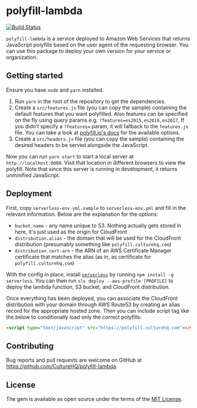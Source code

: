 # polyfill-lambda

[![Build Status](https://travis-ci.com/CultureHQ/polyfill-lambda.svg?branch=master)](https://travis-ci.com/CultureHQ/polyfill-lambda)

`polyfill-lambda` is a service deployed to Amazon Web Services that returns JavaScript polyfills based on the user agent of the requesting browser. You can use this package to deploy your own version for your service or organization.

## Getting started

Ensure you have `node` and `yarn` installed.

1. Run `yarn` in the root of the repository to get the dependencies.
2. Create a `src/features.js` file (you can copy the sample) containing the default features that you want polyfilled. Also features can be specified on the fly using query params e.g. `?features=es2015,es2016,es2017`, If you didn't specify a `?features=` param, it will fallback to the `features.js` file.
You can take a look at [polyfill.io's docs](https://polyfill.io/v3/url-builder/) for the available options.
3. Create a `src/headers.js` file (you can copy the sample) containing the desired headers to be served alongside the JavaScript.

Now you can run `yarn start` to start a local server at `http://localhost:8080`. Visit that location in different browsers to view the polyfill. Note that since this server is running in development, it returns unminified JavaScript.

## Deployment

First, copy `serverless-env.yml.sample` to `serverless-env.yml` and fill in the relevant information. Below are the explanation for the options:

- `bucket.name` - any name unique to S3. Nothing actually gets stored in here, it's just used as the origin for CloudFront
- `distribution.alias` - the domain that will be used for the CloudFront distribution (presumably something like `polyfill.culturehq.com`)
- `distribution.cert-arn` - the ARN of an AWS Certificate Manager certificate that matches the alias (as in, as certificate for `polyfill.culturehq.com`)

With the config in place, install [`serverless`](https://serverless.com/) by running `npm install -g serverless`. You can then run `sls deploy --aws-profile [PROFILE]` to deploy the lambda function, S3 bucket, and CloudFront distribution.

Once everything has been deployed, you can associate the CloudFront distribution with your domain through AWS Route53 by creating an alias record for the appropriate hosted zone. Then you can include script tag like the below to conditionally load only the correct polyfills:

```html
<script type="text/javascript" src="https://polyfill.culturehq.com"></script>
```

## Contributing

Bug reports and pull requests are welcome on GitHub at https://github.com/CultureHQ/polyfill-lambda.

## License

The gem is available as open source under the terms of the [MIT License](https://opensource.org/licenses/MIT).
